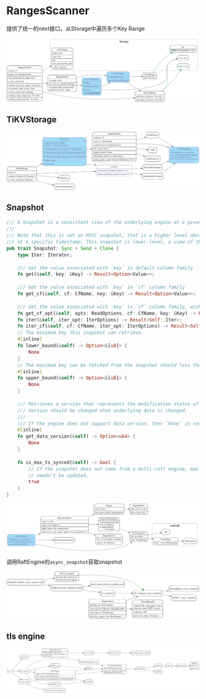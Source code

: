 # RangesScanner

提供了统一的next接口，从Storage中遍历多个Key Range

![](./dot/ranges_scanner.svg)


## TiKVStorage

![](./dot/TiKVStorage.svg)


## Snapshot

```rust
/// A Snapshot is a consistent view of the underlying engine at a given point in time.
///
/// Note that this is not an MVCC snapshot, that is a higher level abstraction of a view of TiKV
/// at a specific timestamp. This snapshot is lower-level, a view of the underlying storage.
pub trait Snapshot: Sync + Send + Clone {
    type Iter: Iterator;

    /// Get the value associated with `key` in default column family
    fn get(&self, key: &Key) -> Result<Option<Value>>;

    /// Get the value associated with `key` in `cf` column family
    fn get_cf(&self, cf: CfName, key: &Key) -> Result<Option<Value>>;

    /// Get the value associated with `key` in `cf` column family, with Options in `opts`
    fn get_cf_opt(&self, opts: ReadOptions, cf: CfName, key: &Key) -> Result<Option<Value>>;
    fn iter(&self, iter_opt: IterOptions) -> Result<Self::Iter>;
    fn iter_cf(&self, cf: CfName, iter_opt: IterOptions) -> Result<Self::Iter>;
    // The minimum key this snapshot can retrieve.
    #[inline]
    fn lower_bound(&self) -> Option<&[u8]> {
        None
    }
    // The maximum key can be fetched from the snapshot should less than the upper bound.
    #[inline]
    fn upper_bound(&self) -> Option<&[u8]> {
        None
    }

    /// Retrieves a version that represents the modification status of the underlying data.
    /// Version should be changed when underlying data is changed.
    ///
    /// If the engine does not support data version, then `None` is returned.
    #[inline]
    fn get_data_version(&self) -> Option<u64> {
        None
    }

    fn is_max_ts_synced(&self) -> bool {
        // If the snapshot does not come from a multi-raft engine, max ts
        // needn't be updated.
        true
    }
}
```

![](./dot/range_scanner_snapshot.svg)

调用RaftEngine的`async_snapshot`获取snapshot

![](./dot/range_scanner_snaphost_from.svg)

## tls engine

![](./dot/range_scanner_tls_engine.svg)
